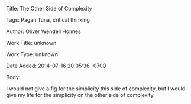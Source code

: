 Title:  The Other Side of Complexity

Tags:   Pagan Tuna, critical thinking

Author: Oliver Wendell Holmes

Work Title: unknown

Work Type: unknown

Date Added: 2014-07-16 20:05:36 -0700

Body: 

I would not give a fig for the simplicity this side of complexity, but I would give my life for the simplicity on the other side of complexity.

